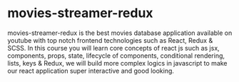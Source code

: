 # movies-streamer-redux
 movies-streamer-redux is the best movies database application available on youtube with top notch frontend technologies such as React, Redux & SCSS. In this course you will learn core concepts of react js such as jsx, components, props, state,  lifecycle of components, conditional rendering, lists, keys & Redux, we will build more complex logics in javascript to make our react application super interactive and good looking.
